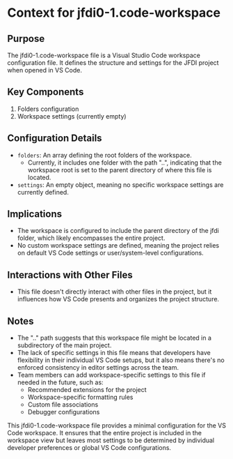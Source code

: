 # Context for jfdi0-1.code-workspace

## Purpose
The jfdi0-1.code-workspace file is a Visual Studio Code workspace configuration file. It defines the structure and settings for the JFDI project when opened in VS Code.

## Key Components
1. Folders configuration
2. Workspace settings (currently empty)

## Configuration Details
- `folders`: An array defining the root folders of the workspace.
  - Currently, it includes one folder with the path "..", indicating that the workspace root is set to the parent directory of where this file is located.
- `settings`: An empty object, meaning no specific workspace settings are currently defined.

## Implications
- The workspace is configured to include the parent directory of the jfdi folder, which likely encompasses the entire project.
- No custom workspace settings are defined, meaning the project relies on default VS Code settings or user/system-level configurations.

## Interactions with Other Files
- This file doesn't directly interact with other files in the project, but it influences how VS Code presents and organizes the project structure.

## Notes
- The ".." path suggests that this workspace file might be located in a subdirectory of the main project.
- The lack of specific settings in this file means that developers have flexibility in their individual VS Code setups, but it also means there's no enforced consistency in editor settings across the team.
- Team members can add workspace-specific settings to this file if needed in the future, such as:
  - Recommended extensions for the project
  - Workspace-specific formatting rules
  - Custom file associations
  - Debugger configurations

This jfdi0-1.code-workspace file provides a minimal configuration for the VS Code workspace. It ensures that the entire project is included in the workspace view but leaves most settings to be determined by individual developer preferences or global VS Code configurations.